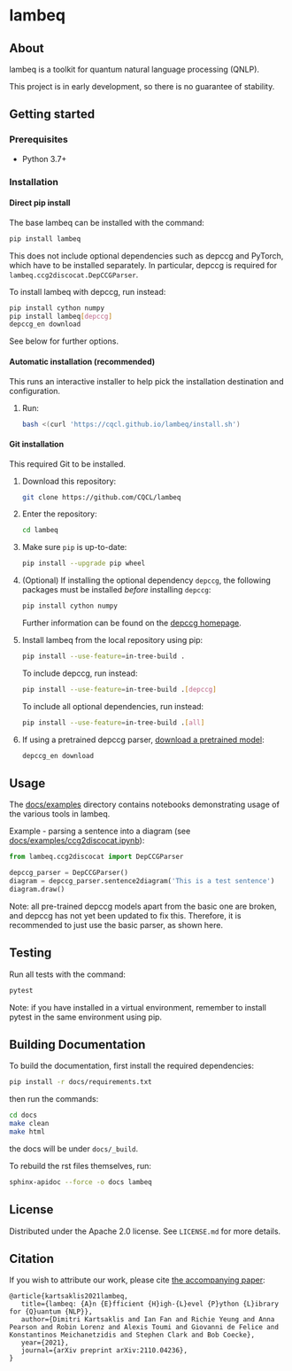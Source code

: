 # lambeq

## About

lambeq is a toolkit for quantum natural language processing (QNLP).

This project is in early development, so there is no guarantee of
stability.

## Getting started

### Prerequisites

- Python 3.7+

### Installation

#### Direct pip install

The base lambeq can be installed with the command:
```bash
pip install lambeq
```

This does not include optional dependencies such as depccg and PyTorch,
which have to be installed separately. In particular, depccg is required
for `lambeq.ccg2discocat.DepCCGParser`.

To install lambeq with depccg, run instead:
```bash
pip install cython numpy
pip install lambeq[depccg]
depccg_en download
```
See below for further options.

#### Automatic installation (recommended)

This runs an interactive installer to help pick the installation
destination and configuration.

1. Run:
   ```bash
   bash <(curl 'https://cqcl.github.io/lambeq/install.sh')
   ```

#### Git installation

This required Git to be installed.

1. Download this repository:
   ```bash
   git clone https://github.com/CQCL/lambeq
   ```

2. Enter the repository:
   ```bash
   cd lambeq
   ```

3. Make sure `pip` is up-to-date:

   ```bash
   pip install --upgrade pip wheel
   ```

4. (Optional) If installing the optional dependency `depccg`, the
   following packages must be installed *before* installing `depccg`:
   ```bash
   pip install cython numpy
   ```
   Further information can be found on the
   [depccg homepage](//github.com/masashi-y/depccg).

5. Install lambeq from the local repository using pip:
   ```bash
   pip install --use-feature=in-tree-build .
   ```

   To include depccg, run instead:
   ```bash
   pip install --use-feature=in-tree-build .[depccg]
   ```

   To include all optional dependencies, run instead:
   ```bash
   pip install --use-feature=in-tree-build .[all]
   ```

6. If using a pretrained depccg parser,
[download a pretrained model](//github.com/masashi-y/depccg#using-a-pretrained-english-parser):
   ```bash
   depccg_en download
   ```

## Usage

The [docs/examples](//github.com/CQCL/lambeq/tree/main/docs/examples)
directory contains notebooks demonstrating usage of the various tools in
lambeq.

Example - parsing a sentence into a diagram (see
[docs/examples/ccg2discocat.ipynb](//github.com/CQCL/lambeq/blob/main/docs/examples/ccg2discocat.ipynb)):

```python
from lambeq.ccg2discocat import DepCCGParser

depccg_parser = DepCCGParser()
diagram = depccg_parser.sentence2diagram('This is a test sentence')
diagram.draw()
```

Note: all pre-trained depccg models apart from the basic one are broken,
and depccg has not yet been updated to fix this. Therefore, it is
recommended to just use the basic parser, as shown here.

## Testing

Run all tests with the command:

```bash
pytest
```

Note: if you have installed in a virtual environment, remember to
install pytest in the same environment using pip.

## Building Documentation

To build the documentation, first install the required dependencies:

```bash
pip install -r docs/requirements.txt
```
then run the commands:

```bash
cd docs
make clean
make html
```
the docs will be under `docs/_build`.

To rebuild the rst files themselves, run:

```bash
sphinx-apidoc --force -o docs lambeq
```

## License

Distributed under the Apache 2.0 license. See `LICENSE.md` for more details.

## Citation

If you wish to attribute our work, please cite
[the accompanying paper](//arxiv.org/abs/2110.04236):

```
@article{kartsaklis2021lambeq,
   title={lambeq: {A}n {E}fficient {H}igh-{L}evel {P}ython {L}ibrary for {Q}uantum {NLP}},
   author={Dimitri Kartsaklis and Ian Fan and Richie Yeung and Anna Pearson and Robin Lorenz and Alexis Toumi and Giovanni de Felice and Konstantinos Meichanetzidis and Stephen Clark and Bob Coecke},
   year={2021},
   journal={arXiv preprint arXiv:2110.04236},
}
```
